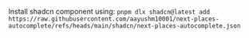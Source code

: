 Install shadcn component using: `pnpm dlx shadcn@latest add https://raw.githubusercontent.com/aayushm10001/next-places-autocomplete/refs/heads/main/shadcn/next-places-autocomplete.json`
